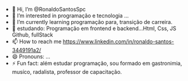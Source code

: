 - 👋 Hi, I’m @RonaldoSantosSpc
- 👀 I’m interested in programação e tecnologia ...
- 🌱 I’m currently learning programação para, transição de carreira. 
- 💞️ estudando: Programação em  frontend e backend...Html, Css, JS Github, fullStack
- 📫 How to reach me https://www.linkedin.com/in/ronaldo-santos-3449191a2/
- 😄 Pronouns: ...
- ⚡ Fun fact: além estudar programação, sou formado em gastronimia, musíco, radalista, professor de capacitação.

<!---
RonaldoSantosSpc/RonaldoSantosSpc is a ✨ special ✨ repository because its `README.md` (this file) appears on your GitHub profile.
You can click the Preview link to take a look at your changes.
--->
